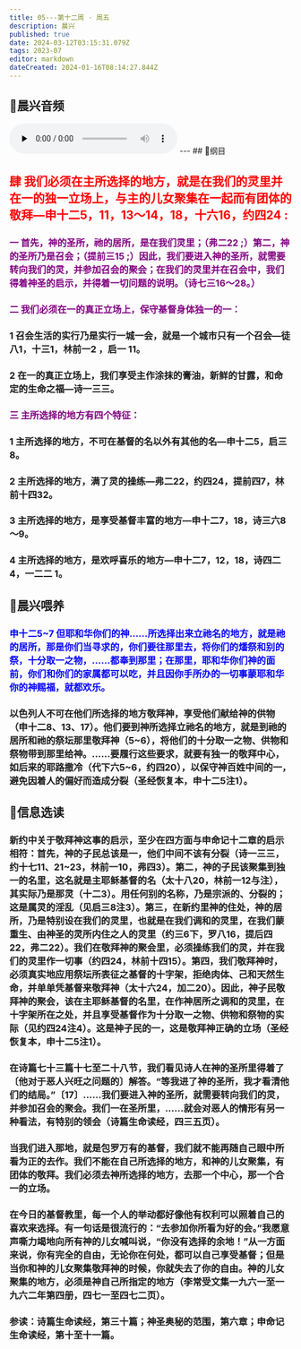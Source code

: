 ```yaml
---
title: 05---第十二周 · 周五
description: 晨兴
published: true
date: 2024-03-12T03:15:31.079Z
tags: 2023-07
editor: markdown
dateCreated: 2024-01-16T08:14:27.844Z
---
```


## 🎵晨兴音频
<audio id="audio" controls="" preload="none">
      <source id="mp3" src="/2023-07/week12/week12day5.mp3">
</audio>
---
## 📖纲目

## <font color=red>肆 我们必须在主所选择的地方，就是在我们的灵里并在一的独一立场上，与主的儿女聚集在一起而有团体的敬拜—申十二5，11，13～14，18，十六16，约四24 :</font>

### <font color=purple>一 首先，神的圣所，祂的居所，是在我们灵里；（弗二22 ;）第二，神的圣所乃是召会；（提前三15 ;）因此，我们要进入神的圣所，就需要转向我们的灵，并参加召会的聚会；在我们的灵里并在召会中，我们得着神圣的启示，并得着一切问题的说明。（诗七三16～28。）</font>

### <font color=purple>二 我们必须在一的真正立场上，保守基督身体独一的一：</font>

### 1 召会生活的实行乃是实行一城一会，就是一个城市只有一个召会—徒八1，十三1，林前一2 ，启一 11。

### 2 在一的真正立场上，我们享受主作涂抹的膏油，新鲜的甘露，和命定的生命之福—诗一三三。

### <font color=purple>三 主所选择的地方有四个特征：</font>

### 1 主所选择的地方，不可在基督的名以外有其他的名—申十二5，启三8。

### 2 主所选择的地方，满了灵的操练—弗二22，约四24，提前四7，林前十四32。

### 3 主所选择的地方，是享受基督丰富的地方—申十二7，18，诗三六8～9。

### 4 主所选择的地方，是欢呼喜乐的地方—申十二7，12，18，诗四二4，一二二 1。

## 📖晨兴喂养

### <font color=blue>申十二5~7    但耶和华你们的神……所选择出来立祂名的地方，就是祂的居所，那是你们当寻求的，你们要往那里去，将你们的燔祭和别的祭，十分取一之物，……都奉到那里；在那里，耶和华你们神的面前，你们和你们的家属都可以吃，并且因你手所办的一切事蒙耶和华你的神赐福，就都欢乐。</font>

### 以色列人不可在他们所选择的地方敬拜神，享受他们献给神的供物（申十二8、13、17）。他们要到神所选择立祂名的地方，就是到祂的居所和祂的祭坛那里敬拜神（5~6），将他们的十分取一之物、供物和祭物带到那里给神。……要履行这些要求，就要有独一的敬拜中心，如后来的耶路撒冷（代下六5~6，约四20），以保守神百姓中间的一，避免因着人的偏好而造成分裂（圣经恢复本，申十二5注1）。

## 📖信息选读

### 新约中关于敬拜神这事的启示，至少在四方面与申命记十二章的启示相符：首先，神的子民总该是一，他们中间不该有分裂（诗一三三，约十七11、21~23，林前一10，弗四3）。第二，神的子民该聚集到独一的名里，这名就是主耶稣基督的名（太十八20，林前一12与注），其实际乃是那灵（十二3）。用任何别的名称，乃是宗派的、分裂的；这是属灵的淫乱（见启三8注3）。第三，在新约里神的住处，神的居所，乃是特别设在我们的灵里，也就是在我们调和的灵里，在我们蒙重生、由神圣的灵所内住之人的灵里（约三6下，罗八16，提后四22，弗二22）。我们在敬拜神的聚会里，必须操练我们的灵，并在我们的灵里作一切事（约四24，林前十四15）。第四，我们敬拜神时，必须真实地应用祭坛所表征之基督的十字架，拒绝肉体、己和天然生命，并单单凭基督来敬拜神（太十六24，加二20）。因此，神子民敬拜神的聚会，该在主耶稣基督的名里，在作神居所之调和的灵里，在十字架所在之处，并且享受基督作为十分取一之物、供物和祭物的实际（见约四24注4）。这是神子民的一，这是敬拜神正确的立场（圣经恢复本，申十二5注1）。

### 在诗篇七十三篇十七至二十八节，我们看见诗人在神的圣所里得着了〔他对于恶人兴旺之问题的〕解答。“等我进了神的圣所，我才看清他们的结局。”〔17〕……我们要进入神的圣所，就需要转向我们的灵，并参加召会的聚会。我们一在圣所里，……就会对恶人的情形有另一种看法，有特别的领会（诗篇生命读经，四三五页）。

### 当我们进入那地，就是包罗万有的基督，我们就不能再随自己眼中所看为正的去作。我们不能在自己所选择的地方，和神的儿女聚集，有团体的敬拜。我们必须去神所选择的地方，去那一个中心，那一个合一的立场。

### 在今日的基督教里，每一个人的举动都好像他有权利可以照着自己的喜欢来选择。有一句话是很流行的：“去参加你所看为好的会。”我愿意声嘶力竭地向所有神的儿女喊叫说，“你没有选择的余地！”从一方面来说，你有完全的自由，无论你在何处，都可以自己享受基督；但是当你和神的儿女聚集敬拜神的时候，你就失去了你的自由。神的儿女聚集的地方，必须是神自己所指定的地方（李常受文集一九六一至一九六二年第四册，四七一至四七二页）。

### 参读：诗篇生命读经，第三十篇；神圣奥秘的范围，第六章；申命记生命读经，第十至十一篇。
<!-- Google tag (gtag.js) -->
<script async src="https://www.googletagmanager.com/gtag/js?id=G-1P8709Z16T"></script>
<script>
  window.dataLayer = window.dataLayer || [];
  function gtag(){dataLayer.push(arguments);}
  gtag('js', new Date());

  gtag('config', 'G-1P8709Z16T');
</script>